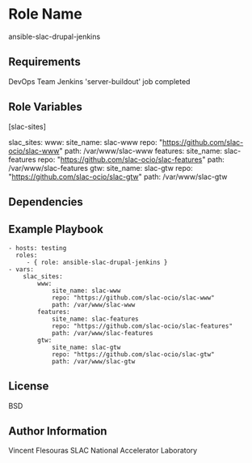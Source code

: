 Role Name
=========

ansible-slac-drupal-jenkins

Requirements
------------
DevOps Team Jenkins 'server-buildout' job completed

Role Variables
--------------

[slac-sites]

  slac_sites:
      www: 
        site_name: slac-www
        repo: "https://github.com/slac-ocio/slac-www"
        path: /var/www/slac-www
      features: 
        site_name: slac-features
        repo: "https://github.com/slac-ocio/slac-features"
        path: /var/www/slac-features
      gtw:
        site_name: slac-gtw
        repo: "https://github.com/slac-ocio/slac-gtw"
        path: /var/www/slac-gtw

Dependencies
------------

Example Playbook
----------------


    - hosts: testing
      roles:
         - { role: ansible-slac-drupal-jenkins }
    - vars:
        slac_sites:
            www: 
                site_name: slac-www
                repo: "https://github.com/slac-ocio/slac-www"
                path: /var/www/slac-www
            features: 
                site_name: slac-features
                repo: "https://github.com/slac-ocio/slac-features"
                path: /var/www/slac-features
            gtw:
                site_name: slac-gtw
                repo: "https://github.com/slac-ocio/slac-gtw"
                path: /var/www/slac-gtw
License
-------

BSD

Author Information
------------------

Vincent Flesouras
SLAC National Accelerator Laboratory
